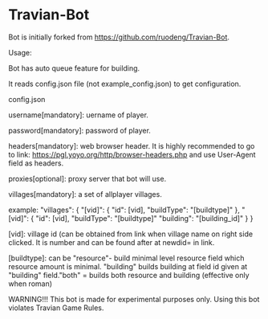 # Travian-Bot
Bot is initially forked from https://github.com/ruodeng/Travian-Bot.

Usage:

Bot has auto queue feature for building.

It reads config.json file (not example_config.json) to get configuration.

config.json

username[mandatory]:  uername of player.

password[mandatory]: password of player.

headers[mandatory]: web browser header. It is highly recommended to go to link: https://pgl.yoyo.org/http/browser-headers.php and use User-Agent field as headers.

proxies[optional]: proxy server that bot will use.

villages[mandatory]: a set of allplayer villages.

example:
"villages": {
    "[vid]": {
      "id": [vid],
      "buildType": "[buildtype]"
    },
    "[vid]": {
      "id": [vid],
      "buildType": "[buildtype]"
      "building": "[building_id]"
    }
  }

   [vid]: village id (can be obtained from link when village name on right side clicked. It is number and can be found after at newdid= in link.
  
   [buildtype]: can be "resource"- build minimal level resource field which resource amount is minimal. "building" builds building at field id given at "building" field."both" = builds both resource and building (effective only when roman)

WARNING!!! This bot is made for experimental purposes only. Using this bot violates Travian Game Rules.
